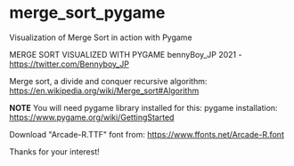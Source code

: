# merge_sort_pygame
Visualization of Merge Sort in action with Pygame

MERGE SORT VISUALIZED WITH PYGAME
bennyBoy_JP 2021 - https://twitter.com/Bennyboy_JP

Merge sort, a divide and conquer recursive algorithm:
https://en.wikipedia.org/wiki/Merge_sort#Algorithm

**NOTE** You will need pygame library installed for this:
pygame installation: https://www.pygame.org/wiki/GettingStarted

Download "Arcade-R.TTF" font from: https://www.ffonts.net/Arcade-R.font

Thanks for your interest!

